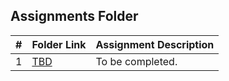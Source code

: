 ##  Assignments Folder

|   #   | Folder Link | Assignment Description |
| :---: | ----------- | ---------------------- |
|   1   | [TBD](https://github.com/CalebSneath/5143-OS-sneath/tree/main/Assignments/A01) |To be completed.|
